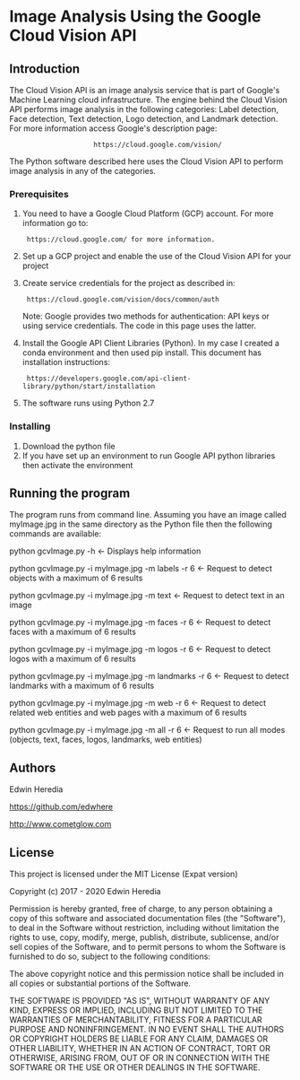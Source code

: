 # Image Analysis Using the Google Cloud Vision API

## Introduction

The Cloud Vision API is an image analysis service that is part of Google's Machine Learning cloud infrastructure. The engine behind the Cloud Vision API performs image analysis in the following categories: Label detection, Face detection, Text detection, Logo detection, and Landmark detection. For more information access Google's description page:

                         https://cloud.google.com/vision/

The Python software described here uses the Cloud Vision API to perform image analysis in any of the categories. 

### Prerequisites

1. You need to have a Google Cloud Platform (GCP) account. For more information go to: 

        https://cloud.google.com/ for more information.

2. Set up a GCP project and enable the use of the Cloud Vision API for your project

3. Create service credentials for the project as described in:

        https://cloud.google.com/vision/docs/common/auth

    Note: Google provides two methods for authentication: API keys or using service credentials. The code in this page uses the latter.

4. Install the Google API Client Libraries (Python). In my case I created a conda environment and then used pip install. This document has installation instructions:

        https://developers.google.com/api-client-library/python/start/installation

5. The software runs using Python 2.7

### Installing

1. Download the python file
2. If you have set up an environment to run Google API python libraries then activate the environment 

## Running the program

The program runs from command line. Assuming you have an image called myImage.jpg in the same directory as the Python file then the following commands are available: 

python gcvImage.py -h                                       <-  Displays help information

python gcvImage.py -i myImage.jpg -m labels -r 6            <-  Request to detect objects with a maximum of 6 results

python gcvImage.py -i myImage.jpg -m text                   <-  Request to detect text in an image 

python gcvImage.py -i myImage.jpg -m faces -r 6             <-  Request to detect faces with a maximum of 6 results

python gcvImage.py -i myImage.jpg -m logos -r 6             <-  Request to detect logos with a maximum of 6 results

python gcvImage.py -i myImage.jpg -m landmarks -r 6         <-  Request to detect landmarks with a maximum of 6 results

python gcvImage.py -i myImage.jpg -m web -r 6               <-  Request to detect related web entities and web pages with a maximum of 6 results

python gcvImage.py -i myImage.jpg -m all -r 6               <-  Request to run all modes (objects, text, faces, logos, landmarks, web entities)

## Authors

Edwin Heredia 

https://github.com/edwhere

http://www.cometglow.com


## License

This project is licensed under the MIT License (Expat version)

Copyright (c) 2017 - 2020 Edwin Heredia
 
 Permission is hereby granted, free of charge, to any person obtaining a copy of this software and associated documentation files (the "Software"), to deal in the Software without restriction, including without limitation the rights to use, copy, modify, merge, publish, distribute, sublicense, and/or sell copies of the Software, and to permit persons to whom the Software is furnished to do so, subject to the following conditions:
 
 The above copyright notice and this permission notice shall be included in all copies or substantial portions of the Software.
 
 THE SOFTWARE IS PROVIDED "AS IS", WITHOUT WARRANTY OF ANY KIND, EXPRESS OR IMPLIED, INCLUDING BUT NOT LIMITED TO THE WARRANTIES OF MERCHANTABILITY, FITNESS FOR A PARTICULAR PURPOSE AND NONINFRINGEMENT. IN NO EVENT SHALL THE AUTHORS OR COPYRIGHT HOLDERS BE LIABLE FOR ANY CLAIM, DAMAGES OR OTHER LIABILITY, WHETHER IN AN ACTION OF CONTRACT, TORT OR OTHERWISE, ARISING FROM, OUT OF OR IN CONNECTION WITH THE SOFTWARE OR THE USE OR OTHER DEALINGS IN THE SOFTWARE.





